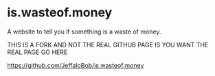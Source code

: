 # is.wasteof.money
A website to tell you if something is a waste of money.

THIS IS A FORK AND NOT THE REAL GITHUB PAGE IS YOU WANT THE REAL PAGE GO HERE

https://github.com/JeffaloBob/is.wasteof.money
